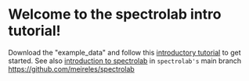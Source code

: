 # Welcome to the spectrolab intro tutorial!

Download the "example_data" and follow this [introductory tutorial](https://github.com/annakat/spectrolab-tutorial/blob/main/intro_spec_processing.html) to get started. See also [introduction to spectrolab](https://github.com/meireles/spectrolab/blob/master/vignettes/introduction_to_spectrolab.pdf) in `spectrolab's` main branch https://github.com/meireles/spectrolab 
